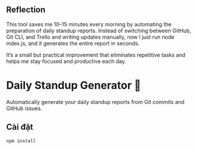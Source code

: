 ## Reflection

This tool saves me 10–15 minutes every morning by automating the preparation of daily standup reports.
Instead of switching between GitHub, Git CLI, and Trello and writing updates manually,
now I just run node index.js, and it generates the entire report in seconds.

It’s a small but practical improvement that eliminates repetitive tasks and helps me stay focused and productive each day.

# Daily Standup Generator 📝

Automatically generate your daily standup reports from Git commits and GitHub issues.

## Cài đặt

```bash
npm install
